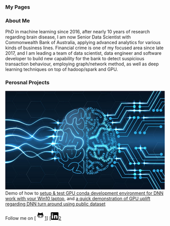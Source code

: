 ### My Pages

### About Me

PhD in machine learning since 2016, after nearly 10 years of research regarding brain disease, I am now Senior Data Scientist with Commonwealth Bank of Australia, applying advanced analytics for various kinds of business lines. Financial crime is one of my focused area since late 2017, and I am leading a team of data scientist, data engineer and software developer to build new capability for the bank to detect suspicious transaction behaviour, employing graph/network method, as well as deep learning techniques on top of hadoop/spark and GPU.  

### Perosnal Projects 
![alt text](images/dnn_hello_world.jpeg) Demo of how to [setup & test GPU conda development environment for DNN work with your Win10 laptop](https://github.com/lyh710/dnn_gpu_setup_test), and [a quick demonstration of GPU uplift regarding DNN turn around using public dataset](https://github.com/lyh710/dnn_gpu_hello_world)

[1]: https://github.com/lyh710
[2]: https://www.linkedin.com/in/yonghui-li/
Follow me on [![alt text](icons/github.png)[1]]  [![alt text](icons/linkedin.png)[2]